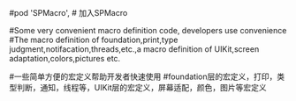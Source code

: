 
#pod 'SPMacro',                   # 加入SPMacro

#Some very convenient macro definition code, developers use convenience
#The macro definition of foundation,print,type judgment,notifacation,threads,etc.,a macro definition of UIKit,screen adaptation,colors,pictures etc.

#一些简单方便的宏定义帮助开发者快速使用
#foundation层的宏定义，打印，类型判断，通知，线程等，UIKit层的宏定义，屏幕适配，颜色，图片等宏定义
